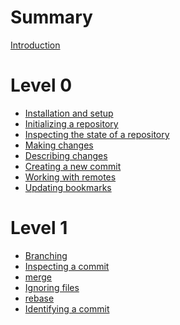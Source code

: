 # Summary

[Introduction](./introduction.md)

# Level 0

- [Installation and setup](./install.md)
- [Initializing a repository](./initialize.md)
- [Inspecting the state of a repository](./jj_log.md)
- [Making changes](./making_changes.md)
- [Describing changes](./describe.md)
- [Creating a new commit](./create_commit.md)
- [Working with remotes](./remotes.md)
- [Updating bookmarks](./update_bookmark.md)

# Level 1

- [Branching](./branching.md)
- [Inspecting a commit](./inspect.md)
- [merge]() <!-- Alice uses merge -->
- [Ignoring files]() <!-- Bob makes second commit without fetching, use .DS_Store for global example and another local one -->
- [rebase]() <!-- Bob uses rebase -->
- [Identifying a commit](./identify.md)

<!-- # Level 2 -->
<!-- problem solving -->

<!-- - [history navigation]() -->
<!-- - [conflict resolution]() -->
<!-- - [restore]() -->
<!-- - [op log]() -->

<!-- # Level 3 -->
<!-- history rewirting -->

<!-- - [edit & squash]() -->

<!-- # Level 4 -->
<!-- everything else a Jujutsu expert should know -->

<!-- - [absorb]() -->
<!-- - [megamerge]() -->
<!-- - [configuration (aliases (tug))]() -->
<!-- - [bookmark tracking]() -->
<!-- - [revsets]() -->
<!-- - [merkle trees]() -->

<!-- # Level 5 -->
<!-- situational topics -->

<!-- - [tags]() -->
<!-- - [submodules]() -->
<!-- - [workspaces]() -->
